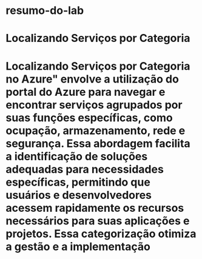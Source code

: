 # resumo-do-lab

 # Localizando Serviços por Categoria

# Localizando Serviços por Categoria no Azure" envolve a utilização do portal do Azure para navegar e encontrar serviços agrupados por suas funções específicas, como ocupação, armazenamento, rede e segurança. Essa abordagem facilita a identificação de soluções adequadas para necessidades específicas, permitindo que usuários e desenvolvedores acessem rapidamente os recursos necessários para suas aplicações e projetos. Essa categorização otimiza a gestão e a implementação


